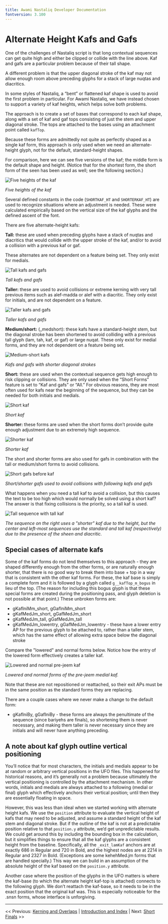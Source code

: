 ```yaml
---
title: Awami Nastaliq Developer Documentation
fontversion: 3.100
---
```


# Alternate Height Kafs and Gafs

One of the challenges of Nastaliq script is that long contextual sequences can get quite high and either be clipped or collide with the line above. Kaf and gafs are a particular problem because of their tall shape.

A different problem is that the upper diagonal stroke of the kaf may not allow enough room above preceding glyphs for a stack of large nuqtas and diacritics.

In some styles of Nastaliq, a “bent” or flattened kaf shape is used to avoid the first problem in particular. For Awami Nastaliq, we have instead chosen to support a variety of kaf heights, which helps solve both problems.

The approach is to create a set of bases that correspond to each kaf shape, along with a set of kaf and gaf tops consisting of just the stem and upper diagonal stroke. The tops are attached to the bases using an attachment point called `kafTop`.

Because these forms are admittedly not quite as perfectly shaped as a single kaf form, this approach is only used when we need an alternate-height glyph, not for the default, standard-height shapes.

For comparison, here we can see five versions of the kaf; the middle form is the default shape and height. (Notice that for the shortest form, the short form of the seen has been used as well; see the following section.)

![Five heights of the kaf](images/FiveHtKafs.png)

_Five heights of the kaf_

Several defined constants in the code (`SHORTKAF_HT` and `SHORTERKAF_HT`) are used to recognize situations where an adjustment is needed. These were calculated empirically based on the vertical size of the kaf glyphs and the defined ascent of the font.

There are five alternate-height kafs:

**Tall:** these are used when preceding glyphs have a stack of nuqtas and diacritics that would collide with the upper stroke of the kaf, and/or to avoid a collision with a previous kaf or gaf.

These alternates are not dependent on a feature being set. They only exist for medials.

![Tall kafs and gafs](images/TallKafs.png)

_Tall kafs and gafs_

**Taller:** these are used to avoid collisions or extreme kerning with very tall previous items such as alef-madda or alef with a diacritic. They only exist for initials, and are not dependent on a feature.

![Taller kafs and gafs](images/TallerKafs.png)

_Taller kafs and gafs_

**Medium/short:** (\_medshort): these kafs have a standard-height stem, but the diagonal stroke has been shortened to avoid colliding with a previous tall glyph (lam, tah, kaf, or gaf) or large nuqat. These only exist for medial forms, and they are not dependent on a feature being set.

![Medium-short kafs](images/MedShortKafs.png)

_Kafs and gafs with shorter diagonal strokes_

**Short:** these are used when the contextual sequence gets high enough to risk clipping or collisions. They are only used when the “Short Forms” feature is set to “Kaf and gafs” or “All.” For obvious reasons, they are most often used for kafs near the beginning of the sequence, but they can be needed for both initials and medials.

![Short kaf](images/ShortKaf.png)

_Short kaf_

**Shorter:** these forms are used when the short forms don’t provide quite enough adjustment due to an extremely high sequence.

![Shorter kaf](images/ShorterKaf.png)

_Shorter kaf_

The short and shorter forms are also used for gafs in combination with the tall or medium/short forms to avoid collisions.

![Short gafs before kaf](images/ShortGafPlusKaf.png)

_Short/shorter gafs used to avoid collisions with following kafs and gafs_

What happens when you need a tall kaf to avoid a collision, but this causes the text to be too high which would normally be solved using a short kaf? The answer is that fixing collisions is the priority, so a tall kaf is used.

![Tall sequence with tall kaf](images/TallKafTallSeq.png)

_The sequence on the right uses a "shorter" kaf due to the height, but the center and left-most sequences use the standard and tall kaf (respectively) due to the presence of the sheen and diacritic._

## Special cases of alternate kafs

Some of the kaf forms do not lend themselves to this approach - they are shaped differently enough from the other forms, or are naturally enough shorter, that there is no good way to break them into base + top in a way that is consistent with the other kaf forms. For these, the kaf base is simply a complete form and it is followed by a glyph called `g__kafTop_m_bogus` in lieu of the top. (The reason for including this bogus glyph is that these special forms are created during the positioning pass, and glyph deletion is not possible at that point.)  These unbroken forms are:

- gKafIniMm_short, gGafIniMm_short
- gKafMedJm_short, gGafMedJm_short
- gKafMedJm_tall, gGafMedJm_tall
- gKafMedJm_lowentry, gGafMedJm_lowentry - these have a lower entry AP for the previous glyph to be attached to, rather than a taller stem, which has the same effect of allowing extra space below the diagonal stroke

Compare the "lowered" and normal forms below. Notice how the entry of the lowered form effectively creates a taller kaf.

![Lowered and normal pre-jeem kaf](images/KafMedJmLowVsNormal.png)

_Lowered and normal forms of the pre-jeem medial kaf._

Note that these are not repositioned or reattached, so their exit APs must be in the same position as the standard forms they are replacing.

There are a couple cases where we never make a change to the default form:

- gKafIniBy, gGafIniBy - these forms are always the penultimate of the sequence (since bariyehs are finals), so shortening them is never necessary, and making them taller is never necessary since they are initials and will never have anything preceding.

## A note about kaf glyph outline vertical positioning

You’ll notice that for most characters, the initials and medials appear to be at random or arbitrary vertical positions in the UFO files. This happened for historical reasons, and it’s generally not a problem because ultimately the vertical positioning is controlled by the attachment mechanism. In other words, initials and medials are always attached to a following (medial or final) glyph which effectively anchors their vertical position; until then they are essentially floating in space.

However, this was less than ideal when we started working with alternate height kafs. We use the `position` attribute to evaluate the vertical height of kafs that may need to be adjusted, and assume a standard height of the kaf stem and diagonal stroke. But if the outline of the kaf is not at a predictable position relative to that `position.y` attribute, we’d get unpredictable results. We could get around this by including the bounding box in the calculation, but it simplifies things to ensure that all the kaf glyphs are a consistent height from the baseline. Specifically, all the `_exit_lamKaf` anchors are at exactly 686 in Regular and 720 in Bold, and the highest nodes are at 2214 in Regular and 2327 in Bold. (Exceptions are some kehehMed.jm forms that are handled specially.) This way we can build in an assumption of the absolute height of the kaf based on the `position.y` attribute.

Another case where the position of the glyphs in the UFO matters is where the kaf-base (to which the alternate height kaf-top is attached) connects to the following glyph. We don’t reattach the kaf-base, so it needs to be in the exact position that the original kaf was. This is especially noticeable for the .snsn forms, whose interface is unforgiving.

------

<< Previous: [Kerning and Overlaps](dev08_kerning.md) | [Introduction and Index](dev01_intro.md) | Next: [Short Finals](dev10_shortfinals.md) >>

<!-- PRODUCT SITE ONLY
[font id='awami' face='AwamiNastaliq-Regular' size='150%' rtl=1]
[font id='awamiL' face='AwamiNastaliq-Regular' size='150%' ltr=1]
-->
